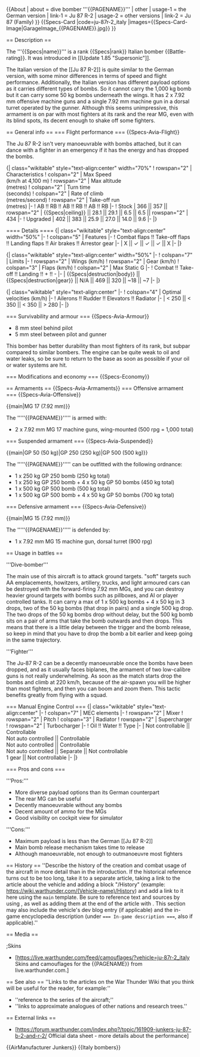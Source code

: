 {{About
| about = dive bomber '''{{PAGENAME}}'''
| other
| usage-1 = the German version
| link-1 = Ju 87 R-2
| usage-2 = other versions
| link-2 = Ju 87 (Family)
}}
{{Specs-Card
|code=ju-87r-2_italy
|images={{Specs-Card-Image|GarageImage_{{PAGENAME}}.jpg}}
}}

== Description ==
<!-- ''In the description, the first part should be about the history of and the creation and combat usage of the aircraft, as well as its key features. In the second part, tell the reader about the aircraft in the game. Insert a screenshot of the vehicle, so that if the novice player does not remember the vehicle by name, he will immediately understand what kind of vehicle the article is talking about.'' -->
The '''{{Specs|name}}''' is a rank {{Specs|rank}} Italian bomber {{Battle-rating}}. It was introduced in [[Update 1.85 "Supersonic"]].

The Italian version of the [[Ju 87 R-2]] is quite similar to the German version, with some minor differences in terms of speed and flight performance. Additionally, the Italian version has different payload options as it carries different types of bombs. So it cannot carry the 1,000 kg bomb but it can carry some 50 kg bombs underneath the wings. It has 2 x 7.92 mm offensive machine guns and a single 7.92 mm machine gun in a dorsal turret operated by the gunner. Although this seems unimpressive, this armament is on par with most fighters at its rank and the rear MG, even with its blind spots, its decent enough to shake off some fighters.

== General info ==
=== Flight performance ===
{{Specs-Avia-Flight}}
<!-- ''Describe how the aircraft behaves in the air. Speed, manoeuvrability, acceleration and allowable loads - these are the most important characteristics of the vehicle.'' -->
The Ju 87 R-2 isn't very manoeuvrable with bombs attached, but it can dance with a fighter in an emergency if it has the energy and has dropped the bombs.

{| class="wikitable" style="text-align:center" width="70%"
! rowspan="2" | Characteristics
! colspan="2" | Max Speed<br>(km/h at 4,100 m)
! rowspan="2" | Max altitude<br>(metres)
! colspan="2" | Turn time<br>(seconds)
! colspan="2" | Rate of climb<br>(metres/second)
! rowspan="2" | Take-off run<br>(metres)
|-
! AB !! RB !! AB !! RB !! AB !! RB
|-
! Stock
| 366 || 357 || rowspan="2" | {{Specs|ceiling}} || 28.1 || 29.1 || 6.5 || 6.5 || rowspan="2" | 434
|-
! Upgraded
| 402 || 383 || 25.9 || 27.0 || 14.0 || 9.6
|-
|}

==== Details ====
{| class="wikitable" style="text-align:center" width="50%"
|-
! colspan="5" | Features
|-
! Combat flaps !! Take-off flaps !! Landing flaps !! Air brakes !! Arrestor gear
|-
| X || ✓ || ✓ || ✓ || X     <!-- ✓ -->
|-
|}

{| class="wikitable" style="text-align:center" width="50%"
|-
! colspan="7" | Limits
|-
! rowspan="2" | Wings (km/h)
! rowspan="2" | Gear (km/h)
! colspan="3" | Flaps (km/h)
! colspan="2" | Max Static G
|-
! Combat !! Take-off !! Landing !! + !! -
|-
| {{Specs|destruction|body}} || {{Specs|destruction|gear}} || N/A || 469 || 320 || ~18 || ~7
|-
|}

{| class="wikitable" style="text-align:center"
|-
! colspan="4" | Optimal velocities (km/h)
|-
! Ailerons !! Rudder !! Elevators !! Radiator
|-
| < 250 || < 350 || < 350 || > 280
|-
|}

=== Survivability and armour ===
{{Specs-Avia-Armour}}
<!-- ''Examine the survivability of the aircraft. Note how vulnerable the structure is and how secure the pilot is, whether the fuel tanks are armoured, etc. Describe the armour, if there is any, and also mention the vulnerability of other critical aircraft systems.'' -->

* 8 mm steel behind pilot
* 5 mm steel between pilot and gunner

This bomber has better durability than most fighters of its rank, but subpar compared to similar bombers. The engine can be quite weak to oil and water leaks, so be sure to return to the base as soon as possible if your oil or water systems are hit.

=== Modifications and economy ===
{{Specs-Economy}}

== Armaments ==
{{Specs-Avia-Armaments}}
=== Offensive armament ===
{{Specs-Avia-Offensive}}
<!-- ''Describe the offensive armament of the aircraft, if any. Describe how effective the cannons and machine guns are in a battle, and also what belts or drums are better to use. If there is no offensive weaponry, delete this subsection.'' -->
{{main|MG 17 (7.92 mm)}}

The '''''{{PAGENAME}}''''' is armed with:

* 2 x 7.92 mm MG 17 machine guns, wing-mounted (500 rpg = 1,000 total)

=== Suspended armament ===
{{Specs-Avia-Suspended}}
<!-- ''Describe the aircraft's suspended armament: additional cannons under the wings, bombs, rockets and torpedoes. This section is especially important for bombers and attackers. If there is no suspended weaponry remove this subsection.'' -->
{{main|GP 50 (50 kg)|GP 250 (250 kg)|GP 500 (500 kg)}}

The '''''{{PAGENAME}}''''' can be outfitted with the following ordnance:

* 1 x 250 kg GP 250 bomb (250 kg total)
* 1 x 250 kg GP 250 bomb + 4 x 50 kg GP 50 bombs (450 kg total)
* 1 x 500 kg GP 500 bomb (500 kg total)
* 1 x 500 kg GP 500 bomb + 4 x 50 kg GP 50 bombs (700 kg total)

=== Defensive armament ===
{{Specs-Avia-Defensive}}
<!-- ''Defensive armament with turret machine guns or cannons, crewed by gunners. Examine the number of gunners and what belts or drums are better to use. If defensive weaponry is not available, remove this subsection.'' -->
{{main|MG 15 (7.92 mm)}}

The '''''{{PAGENAME}}''''' is defended by:

* 1 x 7.92 mm MG 15 machine gun, dorsal turret (900 rpg)

== Usage in battles ==
<!-- ''Describe the tactics of playing in the aircraft, the features of using aircraft in a team and advice on tactics. Refrain from creating a "guide" - do not impose a single point of view, but instead, give the reader food for thought. Examine the most dangerous enemies and give recommendations on fighting them. If necessary, note the specifics of the game in different modes (AB, RB, SB).'' -->
'''Dive-bomber'''

The main use of this aircraft is to attack ground targets. "soft" targets such AA emplacements, howitzers, artillery, trucks, and light armoured cars can be destroyed with the forward-firing 7.92 mm MGs, and you can destroy heavier ground targets with bombs such as pillboxes, and AI or player controlled tanks. It can carry a max of 1 x 500 kg bombs + 4 x 50 kg in 3 drops, two of the 50 kg bombs (that drop in pairs) and a single 500 kg drop. The two drops of the 50 kg bombs drop without delay, but the 500 kg bomb sits on a pair of arms that take the bomb outwards and then drops. This means that there is a little delay between the trigger and the bomb release, so keep in mind that you have to drop the bomb a bit earlier and keep going in the same trajectory.

'''Fighter'''

The Ju-87 R-2 can be a decently manoeuvrable once the bombs have been dropped, and as it usually faces biplanes, the armament of two low-calibre guns is not really underwhelming. As soon as the match starts drop the bombs and climb at 220 km/h, because of the air-spawn you will be higher than most fighters, and then you can boom and zoom them. This tactic benefits greatly from flying with a squad.

=== Manual Engine Control ===
{| class="wikitable" style="text-align:center"
|-
! colspan="7" | MEC elements
|-
! rowspan="2" | Mixer
! rowspan="2" | Pitch
! colspan="3" | Radiator
! rowspan="2" | Supercharger
! rowspan="2" | Turbocharger
|-
! Oil !! Water !! Type
|-
| Not controllable || Controllable<br>Not auto controlled || Controllable<br>Not auto controlled || Controllable<br>Not auto controlled || Separate || Not controllable<br>1 gear || Not controllable
|-
|}

=== Pros and cons ===
<!-- ''Summarise and briefly evaluate the vehicle in terms of its characteristics and combat effectiveness. Mark its pros and cons in the bulleted list. Try not to use more than 6 points for each of the characteristics. Avoid using categorical definitions such as "bad", "good" and the like - use substitutions with softer forms such as "inadequate" and "effective".'' -->

'''Pros:'''

* More diverse payload options than its German counterpart
* The rear MG can be useful
* Decently manoeuvrable without any bombs
* Decent amount of ammo for the MGs
* Good visibility on cockpit view for simulator

'''Cons:'''

* Maximum payload is less than the German [[Ju 87 R-2]]
* Main bomb release mechanism takes time to release
* Although manoeuvrable, not enough to outmanoeuvre most fighters

== History ==
''Describe the history of the creation and combat usage of the aircraft in more detail than in the introduction. If the historical reference turns out to be too long, take it to a separate article, taking a link to the article about the vehicle and adding a block "/History" (example: <nowiki>https://wiki.warthunder.com/(Vehicle-name)/History</nowiki>) and add a link to it here using the <code>main</code> template. Be sure to reference text and sources by using <code><nowiki><ref></ref></nowiki></code>, as well as adding them at the end of the article with <code><nowiki><references /></nowiki></code>. This section may also include the vehicle's dev blog entry (if applicable) and the in-game encyclopedia description (under <code><nowiki>=== In-game description ===</nowiki></code>, also if applicable).''

== Media ==
<!-- ''Excellent additions to the article would be video guides, screenshots from the game, and photos.'' -->

;Skins
* [https://live.warthunder.com/feed/camouflages/?vehicle=ju-87r-2_italy Skins and camouflages for the {{PAGENAME}} from live.warthunder.com.]

== See also ==
''Links to the articles on the War Thunder Wiki that you think will be useful for the reader, for example:''
* ''reference to the series of the aircraft;''
* ''links to approximate analogues of other nations and research trees.''

== External links ==
<!--''Paste links to sources and external resources, such as:''
* ''topic on the official game forum;''
* ''other literature.''-->

* [https://forum.warthunder.com/index.php?/topic/161909-junkers-ju-87-b-2-and-r-2/ Official data sheet - more details about the performance]

{{AirManufacturer Junkers}}
{{Italy bombers}}